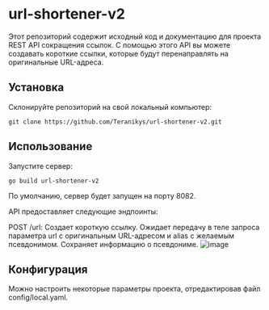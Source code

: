 # url-shortener-v2

Этот репозиторий содержит исходный код и документацию для проекта REST API сокращения ссылок. С помощью этого API вы можете создавать короткие ссылки, которые будут перенаправлять на оригинальные URL-адреса.

## Установка
Склонируйте репозиторий на свой локальный компьютер:
```shell
git clone https://github.com/Teranikys/url-shortener-v2.git
```

## Использование
Запустите сервер:
```shell
go build url-shortener-v2
```

По умолчанию, сервер будет запущен на порту 8082.

API предоставляет следующие эндпоинты:

POST /url: Создает короткую ссылку. Ожидает передачу в теле запроса параметра url с оригинальным URL-адресом и alias с желаемым псевдонимом. Сохраняет информацию о псевдониме.
![image](https://github.com/Teranikys/url-shortener-v2/assets/97176914/05144852-8eee-4a37-a113-6764511122b6)

## Конфигурация
Можно настроить некоторые параметры проекта, отредактировав файл config/local.yaml.
